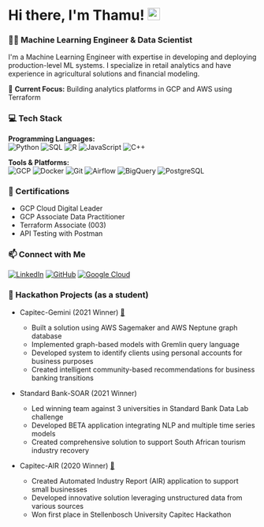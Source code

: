 # Hi there, I'm Thamu! <img src="https://media.giphy.com/media/hvRJCLFzcasrR4ia7z/giphy.gif" width="25px">

### 👨‍💻 Machine Learning Engineer & Data Scientist

I'm a Machine Learning Engineer with expertise in developing and deploying production-level ML systems. I specialize in retail analytics and have experience in agricultural solutions and financial modeling.

🔭 **Current Focus:** Building analytics platforms in GCP and AWS using Terraform

### 💻 Tech Stack

**Programming Languages:**  
![Python](https://img.shields.io/badge/-Python-3776AB?style=flat&logo=Python&logoColor=white)
![SQL](https://img.shields.io/badge/-SQL-4479A1?style=flat&logo=MySQL&logoColor=white)
![R](https://img.shields.io/badge/-R-276DC3?style=flat&logo=R&logoColor=white)
![JavaScript](https://img.shields.io/badge/-JavaScript-F7DF1E?style=flat&logo=JavaScript&logoColor=black)
![C++](https://img.shields.io/badge/-C++-00599C?style=flat&logo=C%2B%2B&logoColor=white)

**Tools & Platforms:**  
![GCP](https://img.shields.io/badge/-Google_Cloud-4285F4?style=flat&logo=google-cloud&logoColor=white)
![Docker](https://img.shields.io/badge/-Docker-2496ED?style=flat&logo=docker&logoColor=white)
![Git](https://img.shields.io/badge/-Git-F05032?style=flat&logo=git&logoColor=white)
![Airflow](https://img.shields.io/badge/-Apache_Airflow-017CEE?style=flat&logo=apache-airflow&logoColor=white)
![BigQuery](https://img.shields.io/badge/-BigQuery-4285F4?style=flat&logo=google-cloud&logoColor=white)
![PostgreSQL](https://img.shields.io/badge/-PostgreSQL-336791?style=flat&logo=postgresql&logoColor=white)

### 🌟 Certifications
- GCP Cloud Digital Leader
- GCP Associate Data Practitioner
- Terraform Associate (003)
- API Testing with Postman

### 📫 Connect with Me

[![LinkedIn](https://img.shields.io/badge/-LinkedIn-0077B5?style=flat&logo=linkedin&logoColor=white)](https://www.linkedin.com/in/mnyulwa)
[![GitHub](https://img.shields.io/badge/-GitHub-181717?style=flat&logo=github&logoColor=white)](https://github.com/ThamuMnyulwa)
[![Google Cloud](https://img.shields.io/badge/-Cloud_Skills-4285F4?style=flat&logo=google-cloud&logoColor=white)](https://www.cloudskillsboost.google/public_profiles/aeaf977c-1924-4ad9-8296-470a86e366aa)


### 🚀 Hackathon Projects (as a student)

- Capitec-Gemini (2021 Winner) [🔗](https://www.youtube.com/watch?v=L2N_7APJA0w)

  - Built a solution using AWS Sagemaker and AWS Neptune graph database
  - Implemented graph-based models with Gremlin query language
  - Developed system to identify clients using personal accounts for business purposes
  - Created intelligent community-based recommendations for business banking transitions

- Standard Bank-SOAR (2021 Winner)

  - Led winning team against 3 universities in Standard Bank Data Lab challenge
  - Developed BETA application integrating NLP and multiple time series models
  - Created comprehensive solution to support South African tourism industry recovery

- Capitec-AIR (2020 Winner) [🔗](https://www.sun.ac.za/english/Lists/news/DispForm.aspx?ID=7561)

  - Created Automated Industry Report (AIR) application to support small businesses
  - Developed innovative solution leveraging unstructured data from various sources
  - Won first place in Stellenbosch University Capitec Hackathon
